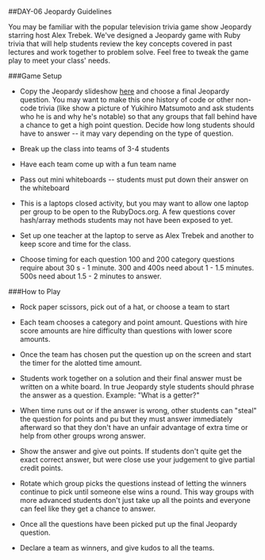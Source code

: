 ##DAY-06 Jeopardy Guidelines

You may be familiar with the popular television trivia game show Jeopardy starring host Alex Trebek. We've designed a Jeopardy game with Ruby trivia that will help students review the key concepts covered in past lectures and work together to problem solve. Feel free to tweak the game play to meet your class' needs. 


###Game Setup

+ Copy the Jeopardy slideshow [here](https://docs.google.com/presentation/d/1-5CHVXuU9VmhtIGZjTjzqlQpn-TXgGxWgEkdeQ8EEwE/edit#slide=id.p4) and choose a final Jeopardy question. You may want to make this one history of code or other non-code trivia (like show a picture of Yukihiro Matsumoto and ask students who he is and why he's notable) so that any groups that fall behind have a chance to get a high point question. Decide how long students should have to answer -- it may vary depending on the type of question. 

+ Break up the class into teams of 3-4 students

+ Have each team come up with a fun team name

+ Pass out mini whiteboards -- students must put down their answer on the whiteboard

+ This is a laptops closed activity, but you may want to allow one laptop per group to be open to the RubyDocs.org. A few questions cover hash/array methods students may not have been exposed to yet. 

+ Set up one teacher at the laptop to serve as Alex Trebek and another to keep score and time for the class. 

+ Choose timing for each question 100 and 200 category questions require about 30 s - 1 minute. 300 and 400s need about 1 - 1.5 minutes. 500s need about 1.5 - 2 minutes to answer. 


###How to Play

+ Rock paper scissors, pick out of a hat, or choose a team to start

+ Each team chooses a category and point amount. Questions with hire score amounts are hire difficulty than questions with lower score amounts.

+ Once the team has chosen put the question up on the screen and start the timer for the alotted time amount. 

+ Students work together on a solution and their final answer must be written on a white board. In true Jeopardy style students should phrase the answer as a question. Example: "What is a getter?"

+ When time runs out or if the answer is wrong, other students can "steal" the question for points and pu but they must answer immediately afterward so that they don't have an unfair advantage of extra time or help from other groups wrong answer.

+ Show the answer and give out points. If students don't quite get the exact correct answer, but were close use your judgement to give partial credit points. 

+ Rotate which group picks the questions instead of letting the winners continue to pick until someone else wins a round. This way groups with more advanced students don't just take up all the points and everyone can feel like they get a chance to answer. 

+ Once all the questions have been picked put up the final Jeopardy question.  

+ Declare a team as winners, and give kudos to all the teams. 




